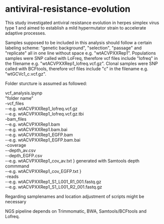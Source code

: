 # antiviral-resistance-evolution
This study investigated antiviral resistance evolution in herpes simplex virus type 1 and aimed to establish a mild hypermutator strain to accelerate adaptive processes.

Samples supposed to be included in this analysis should follow a certain labeling scheme: "genetic background", "selection", "passage" and "replicate" all in one line without space e.g. "wtACVPXXRep1". Populations samples were SNP called with LoFreq, therefore vcf files include "lofreq" in the filename e.g. "wtACVPXXRep1_lofreq.vcf.gz". Clonal samples were SNP called with BCFtools, therefore vcf files include "c" in the filename e.g. "wtGCVc1_c.vcf.gz".

Folder sturcture is assumed as followed:

vcf_analysis.ipynp\
"folder name"\
-vcf_files\
--e.g. wtACVPXXRep1_lofreq.vcf.gz\
--e.g. wtACVPXXRep1_lofreq.vcf.gz.tbi\
-bam_files\
--e.g. wtACVPXXRep1.bam\
--e.g. wtACVPXXRep1.bam.bai\
--e.g. wtACVPXXRep1_EGFP.bam\
--e.g. wtACVPXXRep1_EGFP.bam.bai\
-coverage\
--depth_av.csv\
--depth_EGFP.csv\
--e.g. wtACVPXXRep1_cov_av.txt            } generated with Samtools depth commmand\
--e.g. wtACVPXXRep1_cov_EGFP.txt          }\
-reads\
--e.g. wtACVPXXRep1_S1_L001_R1_001.fastq.gz\
--e.g. wtACVPXXRep1_S1_L001_R2_001.fastq.gz

Regarding samplenames and location adjustment of scripts might be necessary


NGS pipeline depends on Trimmomatic, BWA, Samtools/BCFtools and Lofreq.
